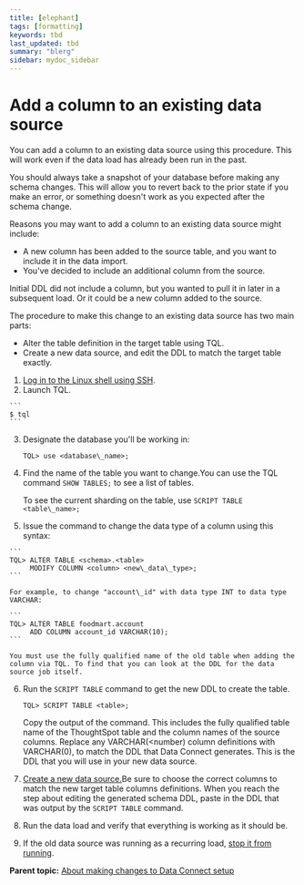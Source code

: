 ```yaml
---
title: [elephant]
tags: [formatting]
keywords: tbd
last_updated: tbd
summary: "blerg"
sidebar: mydoc_sidebar
---
```

# Add a column to an existing data source

You can add a column to an existing data source using this procedure. This will work even if the data load has already been run in the past.

You should always take a snapshot of your database before making any schema changes. This will allow you to revert back to the prior state if you make an error, or something doesn't work as you expected after the schema change.

Reasons you may want to add a column to an existing data source might include:

-   A new column has been added to the source table, and you want to include it in the data import.
-   You've decided to include an additional column from the source.

Initial DDL did not include a column, but you wanted to pull it in later in a subsequent load. Or it could be a new column added to the source.

The procedure to make this change to an existing data source has two main parts:

-   Alter the table definition in the target table using TQL.
-   Create a new data source, and edit the DDL to match the target table exactly.

1.   [Log in to the Linux shell using SSH](../../../admin/setup/login_console.html#). 
2.   Launch TQL. 

    ```
    $ tql
    ```

3.  Designate the database you'll be working in:

    ```
    TQL> use <database\_name>;
    ```

4.  Find the name of the table you want to change.You can use the TQL command `SHOW TABLES;` to see a list of tables.

    To see the current sharding on the table, use `SCRIPT TABLE <table\_name>;`

5.   Issue the command to change the data type of a column using this syntax: 

    ```
    TQL> ALTER TABLE <schema>.<table>
         MODIFY COLUMN <column> <new\_data\_type>;
    ```

    For example, to change "account\_id" with data type INT to data type VARCHAR:

    ```
    TQL> ALTER TABLE foodmart.account
         ADD COLUMN account_id VARCHAR(10);
    ```

    You must use the fully qualified name of the old table when adding the column via TQL. To find that you can look at the DDL for the data source job itself.

6.  Run the `SCRIPT TABLE` command to get the new DDL to create the table.

    ```
    TQL> SCRIPT TABLE <table>;
    ```

    Copy the output of the command. This includes the fully qualified table name of the ThoughtSpot table and the column names of the source columns. Replace any VARCHAR\(<number\) column definitions with VARCHAR\(0\), to match the DDL that Data Connect generates. This is the DDL that you will use in your new data source.

7.  [Create a new data source.](../../../shared/conrefs/../../data_connect/data_connect/setup/adding_data_source.html#)Be sure to choose the correct columns to match the new target table columns definitions. When you reach the step about editing the generated schema DDL, paste in the DDL that was output by the `SCRIPT TABLE` command.
8.  Run the data load and verify that everything is working as it should be.
9.   If the old data source was running as a recurring load, [stop it from running](../../../shared/conrefs/../../data_connect/data_connect/making_changes/stop_scheduled_job.html#). 

**Parent topic:** [About making changes to Data Connect setup](../../../data_connect/data_connect/making_changes/about_changing_etl_jobs.html)


